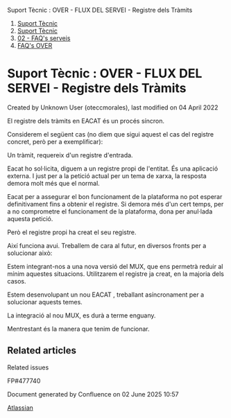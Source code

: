 Suport Tècnic : OVER - FLUX DEL SERVEI - Registre dels Tràmits  

1.  [Suport Tècnic](index.md)
2.  [Suport Tècnic](13893782.md)
3.  [02 - FAQ's serveis](26313393.md)
4.  [FAQ's OVER](28705589.md)

Suport Tècnic : OVER - FLUX DEL SERVEI - Registre dels Tràmits
==============================================================

Created by Unknown User (oteccmorales), last modified on 04 April 2022

  

El registre dels tràmits en EACAT és un procés síncron.

Considerem el següent cas (no diem que sigui aquest el cas del registre concret, però per a exemplificar):

Un tràmit, requereix d'un registre d'entrada.

Eacat ho sol·licita, diguem a un registre propi de l'entitat. És una aplicació externa. I just per a la petició actual per un tema de xarxa, la resposta demora molt més que el normal.

Eacat per a assegurar el bon funcionament de la plataforma no pot esperar definitivament fins a obtenir el registre. Si demora més d'un cert temps, per a no comprometre el funcionament de la plataforma, dona per anul·lada aquesta petició.

Però el registre propi ha creat el seu registre.

Així funciona avui. Treballem de cara al futur, en diversos fronts per a solucionar això:

Estem integrant-nos a una nova versió del MUX, que ens permetrà reduir al mínim aquestes situacions. Utilitzarem el registre ja creat, en la majoria dels casos.

Estem desenvolupant un nou EACAT , treballant asíncronament per a solucionar aquests temes.

La integració al nou MUX, es durà a terme enguany.

Mentrestant és la manera que tenim de funcionar.

  

Related articles
----------------

  

Related issues

FP#477740

Document generated by Confluence on 02 June 2025 10:57

[Atlassian](http://www.atlassian.com/)